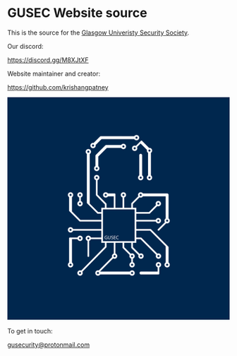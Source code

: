 # GUSEC Website source

This is the source for the [Glasgow Univeristy Security Society](https://gusecurity.github.io/).

Our discord:

<https://discord.gg/M8XJtXF>

Website maintainer and creator:

<https://github.com/krishangpatney>

![Logo](assets/MainLogo.png)

To get in touch:

gusecurity@protonmail.com
